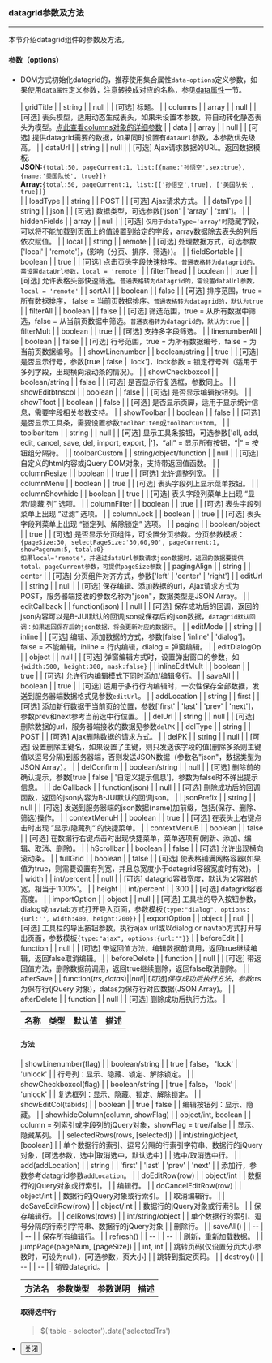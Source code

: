 ### datagrid参数及方法
***
本节介绍datagrid组件的参数及方法。
#### 参数（options）
* DOM方式初始化datagrid的，推荐使用集合属性`data-options`定义参数，如果使用`data属性`定义参数，注意转换成对应的名称，参见[data属性]()</a>一节。</p>
        </blockquote>
        <table class="table table-bordered table-striped table-hover">
            <thead>
                <tr>
                    <th>名称</th>
                    <th>类型</th>
                    <th>默认值</th>
                    <th>描述</th>
                </tr>
            </thead>
            <tbody>
                <tr>
                    | gridTitle |
                    | string |
                    | null |
                    | [可选] 标题。 |
                </tr>
                <tr>
                    | columns |
                    | array |
                    | null |
                    | [可选] 表头模型，适用动态生成表头，如果未设置本参数，将自动转化静态表头为模型。<a href="doc/datagrid/datagrid-columns.html" data-toggle="navtab" data-options="{id:'doc-datagrid-columns', title:'columns参数'}">点此查看columns对象的详细参数</a> |
                </tr>
                <tr>
                    | data |
                    | array |
                    | null |
                    | [可选] 提供datagrid需要的数据，如果同时设置有`dataUrl`参数，本参数优先级高。 |
                </tr>
                <tr>
                    | dataUrl |
                    | string |
                    | null |
                    | [可选] Ajax请求数据的URL。返回数据模板:
                    <br><b>JSON:</b>`{total:50, pageCurrent:1, list:[{name:'孙悟空',sex:true}, {name:'美国队长', true}]}`
                    <br><b>Array:</b>`{total:50, pageCurrent:1, list:[['孙悟空',true], ['美国队长', true]]}`    
                     |
                </tr>
                <tr>
                    | loadType |
                    | string |
                    | POST |
                    | [可选] Ajax请求方式。 |
                </tr>
                <tr>
                    | dataType |
                    | string |
                    | json |
                    | [可选] 数据类型，可选参数['json' | 'array' | 'xml']。 |
                </tr>
                <tr>
                    | hiddenFields |
                    | array |
                    | null |
                    | [可选] `仅用于dataType='array'时`隐藏字段，可以将不能加载到页面上的值设置到给定的字段，array数据除去表头的列后依次赋值。 |
                </tr>
                <tr>
                    | local |
                    | string |
                    | remote |
                    | [可选] 处理数据方式，可选参数['local' | 'remote']，(影响（分页、排序、筛选）)。 |
                </tr>
                <tr>
                    | fieldSortable |
                    | boolean |
                    | true |
                    | [可选] 点击页头字段快速排序。`普通表格转为datagrid的，需设置dataUrl参数，local = 'remote'` |
                </tr>
                <tr>
                    | filterThead |
                    | boolean |
                    | true |
                    | [可选] 允许表格头部快速筛选。`普通表格转为datagrid的，需设置dataUrl参数，local = 'remote'` |
                </tr>
                <tr>
                    | sortAll |
                    | boolean |
                    | false |
                    | [可选] 排序范围，true = 所有数据排序， false = 当前页数据排序。`普通表格转为datagrid的，默认为true` |
                </tr>
                <tr>
                    | filterAll |
                    | boolean |
                    | false |
                    | [可选] 筛选范围，true = 从所有数据中筛选，false = 从当前页数据中筛选。`普通表格转为datagrid的，默认为true` |
                </tr>
                <tr>
                    | filterMult |
                    | boolean |
                    | true |
                    | [可选] 支持多字段筛选。 |
                </tr>
                <tr>
                    | linenumberAll |
                    | boolean |
                    | false |
                    | [可选] 行号范围，true = 为所有数据编号，false = 为当前页数据编号。 |
                </tr>
                <tr>
                    | showLinenumber |
                    | boolean/string |
                    | true |
                    | [可选] 是否显示行号，参数[true | false | 'lock']，lock参数 = 锁定行号列（适用于多列字段，出现横向滚动条的情况）。 |
                </tr>
                <tr>
                    | showCheckboxcol |
                    | boolean/string |
                    | false |
                    | [可选] 是否显示行复选框，参数同上。 |
                </tr>
                <tr>
                    | showEditbtnscol |
                    | boolean |
                    | false |
                    | [可选] 是否显示编辑按钮列。 |
                </tr>
                <tr>
                    | showTfoot |
                    | boolean |
                    | false |
                    | [可选] 是否显示页脚，适用于显示统计信息，需要字段相关参数支持。 |
                </tr>
                <tr>
                    | showToolbar |
                    | boolean |
                    | false |
                    | [可选] 是否显示工具条，需要设置参数`toolbarItem`或`toolbarCustom`。 |
                </tr>
                <tr>
                    | toolbarItem |
                    | string |
                    | null |
                    | [可选] 显示工具条按钮，可选参数['all, add, edit, cancel, save, del, import, export, |']，“all” = 显示所有按钮，“|” = 按钮组分隔符。 |
                </tr>
                <tr>
                    | toolbarCustom |
                    | string/object/function |
                    | null |
                    | [可选] 自定义的html内容或jQuery DOM对象，支持带返回值函数。 |
                </tr>
                <tr>
                    | columnResize |
                    | boolean |
                    | true |
                    | [可选] 允许调整列宽。 |
                </tr>
                <tr>
                    | columnMenu |
                    | boolean |
                    | true |
                    | [可选] 表头字段列上显示菜单按钮。 |
                </tr>
                <tr>
                    | columnShowhide |
                    | boolean |
                    | true |
                    | [可选] 表头字段列菜单上出现 “显示/隐藏 列” 选项。 |
                </tr>
                <tr>
                    | columnFilter |
                    | boolean |
                    | true |
                    | [可选] 表头字段列菜单上出现 “过滤” 选项。 |
                </tr>
                <tr>
                    | columnLock |
                    | boolean |
                    | true |
                    | [可选] 表头字段列菜单上出现 “锁定列、解除锁定” 选项。 |
                </tr>
                <tr>
                    | paging |
                    | boolean/object |
                    | true |
                    | [可选] 是否显示分页组件，可设置分页参数。分页参数模板：
                        `{pageSize:30, selectPageSize:'30,60,90', pageCurrent:1, showPagenum:5, total:0}`<br>
                        `如果local='remote'，并通过dataUrl参数请求json数据时，返回的数据要提供total、pageCurrent参数，可提供pageSize参数`
                     |
                </tr>
                <tr>
                    | pagingAlign |
                    | string |
                    | center |
                    | [可选] 分页组件对齐方式，参数['left' | 'center' | 'right'] |
                </tr>
                <tr>
                    | editUrl |
                    | string |
                    | null |
                    | [可选] 保存编辑、添加数据的url，Ajax请求方式为POST，服务器端接收的参数名称为"json"，数据类型是JSON Array。 |
                </tr>
                <tr>
                    | editCallback |
                    | function(json) |
                    | null |
                    | [可选] 保存成功后的回调，返回的json内容可以是B-JUI默认的回调json或保存后的json数据，`datagrid默认回调：如果返回保存后的json数据，将会更新对应的数据行`。 |
                </tr>
                <tr>
                    | editMode |
                    | string |
                    | inline |
                    | [可选] 编辑、添加数据的方式，参数[false | 'inline' | 'dialog']。false = 不能编辑，inline = 行内编辑，dialog = 弹窗编辑。 |
                </tr>
                <tr>
                    | editDialogOp |
                    | object |
                    | null |
                    | [可选] 弹窗编辑方式时，设置弹出窗口的参数，如`{width:500, height:300, mask:false}` |
                </tr>
                <tr>
                    | inlineEditMult |
                    | boolean |
                    | true |
                    | [可选] 允许行内编辑模式下同时添加/编辑多行。 |
                </tr>
                <tr>
                    | saveAll |
                    | boolean |
                    | true |
                    | [可选] 适用于多行行内编辑时，一次性保存全部数据，发送到服务器端数据格式见参数`editUrl`。 |
                </tr>
                <tr>
                    | addLocation |
                    | string |
                    | first |
                    | [可选] 添加新行数据于当前页的位置，参数['first' | 'last' | 'prev' | 'next']，参数prev和next参考当前选中行位置。 |
                </tr>
                <tr>
                    | delUrl |
                    | string |
                    | null |
                    | [可选] 删除数据的url，服务器端接收的数据见参数`delPK` |
                </tr>
                <tr>
                    | delType |
                    | string |
                    | POST |
                    | [可选] Ajax删除数据的请求方式。 |
                </tr>
                <tr>
                    | delPK |
                    | string |
                    | null |
                    | [可选] 设置删除主键名，如果设置了主键，则只发送该字段的值(删除多条则主键值以逗号分隔)到服务器端，否则发送JSON数据（参数名"json"，数据类型为JSON Array）。 |
                </tr>
                <tr>
                    | delConfirm |
                    | boolean/string |
                    | null |
                    | [可选] 删除前的确认提示，参数[true | false | '自定义提示信息']，参数为false时不弹出提示信息。 |
                </tr>
                <tr>
                    | delCallback |
                    | function(json) |
                    | null |
                    | [可选] 删除成功后的回调函数，返回的json内容为B-JUI默认的回调json。 |
                </tr>
                <tr>
                    | jsonPrefix |
                    | string |
                    | null |
                    | [可选] 发送到服务器端的json数据(name)加前缀，包括(保存、删除、筛选)操作。 |
                </tr>
                <tr>
                    | contextMenuH |
                    | boolean |
                    | true |
                    | [可选] 在表头上右键点击时出现 ”显示/隐藏列“ 的快捷菜单。 |
                </tr>
                <tr>
                    | contextMenuB |
                    | boolean |
                    | false |
                    | [可选] 在数据行右键点击时出现快捷菜单，菜单选项有(刷新、添加、编辑、取消、删除)。 |
                </tr>
                <tr>
                    | hScrollbar |
                    | boolean |
                    | false |
                    | [可选] 允许出现横向滚动条。 |
                </tr>
                <tr>
                    | fullGrid |
                    | boolean |
                    | false |
                    | [可选] 使表格铺满网格容器(如果值为true，则需要设置有列宽，并且总宽度小于datagrid容器宽度时有效)。 |
                </tr>
                <tr>
                    | width |
                    | int/percent |
                    | null |
                    | [可选] datagrid容器宽度，默认为父容器的宽，相当于'100%'。 |
                </tr>
                <tr>
                    | height |
                    | int/percent |
                    | 300 |
                    | [可选] datagrid容器高度。 |
                </tr>
                <tr>
                    | importOption |
                    | object |
                    | null |
                    | [可选] 工具栏的导入按钮参数，dialog或navtab方式打开导入页面，参数模板`{type:"dialog", options:{url:'', width:400, height:200}}` |
                </tr>
                <tr>
                    | exportOption |
                    | object |
                    | null |
                    | [可选] 工具栏的导出按钮参数，执行ajax url或以dialog or navtab方式打开导出页面，参数模板`{type:"ajax", options:{url:""}}` |
                </tr>
                <tr>
                    | beforeEdit |
                    | function |
                    | null |
                    | [可选] 带返回值方法，编辑数据前调用，返回true继续编辑，返回false取消编辑。 |
                </tr>
                <tr>
                    | beforeDelete |
                    | function |
                    | null |
                    | [可选] 带返回值方法，删除数据前调用，返回true继续删除，返回false取消删除。 |
                </tr>
                <tr>
                    | afterSave |
                    | function($trs, datas) |
                    | null |
                    | [可选] 保存成功后执行方法，参数$trs为保存行(jQuery 对象)，datas为保存行对应数据(JSON Array)。 |
                </tr>
                <tr>
                    | afterDelete |
                    | function |
                    | null |
                    | [可选] 删除成功后执行方法。 |
                </tr>
            </tbody>
        </table>
        <h4>方法</h4>
        <table class="table table-bordered table-striped table-hover">
            <thead>
                <tr>
                    <th>方法名</th>
                    <th>参数类型</th>
                    <th>参数说明</th>
                    <th>描述</th>
                </tr>
            </thead>
            <tbody>
                <tr>
                    | showLinenumber(flag) |
                    | boolean/string |
                    | true | false， 'lock' | 'unlock' |
                    | 行号列：显示、隐藏、锁定、解除锁定。 |
                </tr>
                <tr>
                    | showCheckboxcol(flag) |
                    | boolean/string |
                    | true | false， 'lock' | 'unlock' |
                    | 复选框列：显示、隐藏、锁定、解除锁定。 |
                </tr>
                <tr>
                    | showEditCol(tabids) |
                    | boolean |
                    | true | false |
                    | 编辑按钮列：显示、隐藏。 |
                </tr>
                <tr>
                    | showhideColumn(column, showFlag) |
                    | object/int, boolean |
                    | column = 列索引或字段列的jQuery对象，showFlag = true/false |
                    | 显示、隐藏某列。 |
                </tr>
                <tr>
                    | selectedRows(rows, [selected]) |
                    | int/string/object, [boolean] |
                    | 单个数据行的索引、逗号分隔的行索引字符串、数据行的jQuery对象，[可选参数，选中|取消选中，默认选中] |
                    | 选中/取消选中行。 |
                </tr>
                <tr>
                    | add(addLocation) |
                    | string |
                    | 'first' | 'last' | 'prev' | 'next' |
                    | 添加行，参数参考datagrid参数`addLocation`。 |
                </tr>
                <tr>
                    | doEditRow(row) |
                    | object/int |
                    | 数据行的jQuery对象或行索引。 |
                    | 编辑行。 |
                </tr>
                <tr>
                    | doCancelEditRow(row) |
                    | object/int |
                    | 数据行的jQuery对象或行索引。 |
                    | 取消编辑行。 |
                </tr>
                <tr>
                    | doSaveEditRow(row) |
                    | object/int |
                    | 数据行的jQuery对象或行索引。 |
                    | 保存编辑行。 |
                </tr>
                <tr>
                    | delRows(rows) |
                    | int/string/object |
                    | 单个数据行的索引、逗号分隔的行索引字符串、数据行的jQuery对象 |
                    | 删除行。 |
                </tr>
                <tr>
                    | saveAll() |
                    | -- |
                    | -- |
                    | 保存所有编辑行。 |
                </tr>
                <tr>
                    | refresh() |
                    | -- |
                    | -- |
                    | 刷新，重新加载数据。 |
                </tr>
                <tr>
                    | jumpPage(pageNum, [pageSize]) |
                    | int, int |
                    | 跳转页码(仅设置分页大小参数时，可设为null)，[可选参数，页大小] |
                    | 跳转到指定页码。 |
                </tr>
                <tr>
                    | destroy() |
                    | -- |
                    | -- |
                    | 销毁datagrid。 |
                </tr>
            </tbody>
        </table>
        <h4>取得选中行</h4>
        <blockquote class="point">$('table - selector').data('selectedTrs')</blockquote>
    </div>
</div>
<div class="bjui-pageFooter">
    <ul>
        <li><button type="button" class="btn-close" data-icon="close">关闭</button></li>
    </ul>
</div>

